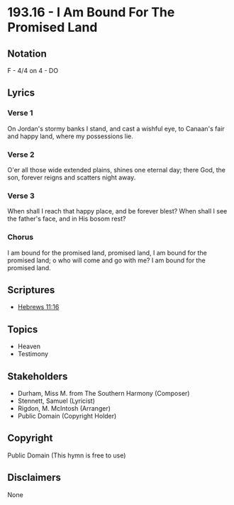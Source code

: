 # 193.16 - I Am Bound For The Promised Land

## Notation

F - 4/4 on 4 - DO

## Lyrics

### Verse 1

On Jordan's stormy banks I stand, and cast a wishful eye, to Canaan's fair and happy land, where my possessions lie.

### Verse 2

O'er all those wide extended plains, shines one eternal day; there God, the son, forever reigns and scatters night away.

### Verse 3

When shall I reach that happy place, and be forever blest? When shall I see the father's face, and in His bosom rest?

### Chorus

I am bound for the promised land, promised land, I am bound for the promised land; o who will come and go with me? I am bound for the promised land.


## Scriptures

- [Hebrews 11:16](https://www.biblegateway.com/passage/?search=Hebrews%2011%3A16)

## Topics

- Heaven
- Testimony

## Stakeholders

- Durham, Miss M. from The Southern Harmony (Composer)
- Stennett, Samuel (Lyricist)
- Rigdon, M. McIntosh (Arranger)
- Public Domain (Copyright Holder)

## Copyright

Public Domain
(This hymn is free to use)

## Disclaimers

None

